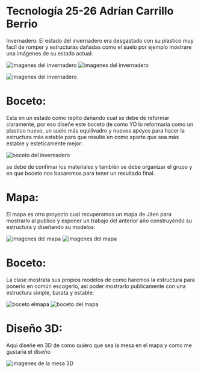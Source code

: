 # Tecnología 25-26 Adrían Carrillo Berrio 
Invernadero: El estado del invernadero era desgastado con su plastico muy facíl de romper y estructuras dañadas como el suelo por ejemplo mostrare
una imágenes de su estado actual:

![imagenes del invernadero](imagenes/invernadero.jpg)  ![imagenes del invernadero](imagenes/invernadero_1.jpg)

![imagenes del invernadero](imagenes/invernadero_2.jpg)

# Boceto:
Esta en un estado como repito dañando cual se debe de reformar claramente, por eso diseñe este boceto de como YO lo reformaria como un plastico nuevo, un suelo más equilivadro y nuevos apoyos para hacer la estructura más estable para que resulte en como aparte que sea más estable y esteticamente mejor:

![boceto del invernadero](imagenes/bocetoinvernader1.jpg)

se debe de confimar los materiales y también se debe organizar el grupo y en que boceto nos basaremos para tener un resultado final.

# Mapa:
El mapa es otro proyecto cual recuperamos un mapa de Jáen para mostrarlo al publico y exponer un trabajo del anterior año construyendo su estructura y diseñando su modelos:

![imagenes del mapa](imagenes/mapa_1.jpg) ![imagenes del mapa](imagenes/mapa_0.jpg)

# Boceto:
La clase mostrata sus propios modelos de como haremos la estructura para ponerlo en común escogerlo, asi poder mostrarlo publicamente con una estructura simple, barata y estable:

![boceto elmapa](imagenes/bocetoeluno.jpg) ![boceto del mapa](imagenes/bocetoeldos.jpg)

# Diseño 3D:
Aqui diseñe en 3D de como quiero que sea la mesa en el mapa y como me gustaria el diseño

![imagenes de la mesa 3D](imagenes/3dmesa.png)


